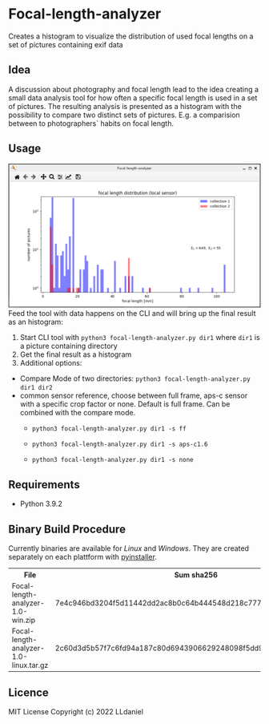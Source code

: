 # Focal-length-analyzer
Creates a histogram to visualize the distribution of used focal lengths on a set of pictures containing exif data

## Idea
A discussion about photography and focal length lead to the idea creating a small data analysis tool for how often a specific focal length is used in a set of pictures. The resulting analysis is presented as a histogram with the possibility to compare two distinct sets of pictures. E.g. a comparision between to photographers` habits on focal length.

## Usage
![Focal-length-analyer Screenshot](/img/exampleHisto.png "Focal-length-analyer Screenshot")
Feed the tool with data happens on the CLI and will bring up the final result as an histogram:
1. Start CLI tool with ```python3 focal-length-analyzer.py dir1``` where ```dir1``` is a picture containing directory
2. Get the final result as a histogram
3. Additional options:
 - Compare Mode of two directories: `python3 focal-length-analyzer.py dir1 dir2`
 - common sensor reference, choose between full frame, aps-c sensor with a specific crop factor or none. Default is full frame. Can be combined with the compare mode.
   - `python3 focal-length-analyzer.py dir1 -s ff`
   
   - `python3 focal-length-analyzer.py dir1 -s aps-c1.6`
   
   - `python3 focal-length-analyzer.py dir1 -s none`
 

## Requirements
- Python 3.9.2

## Binary Build Procedure
Currently binaries are available for *Linux* and *Windows*.
They are created separately on each plattform with [pyinstaller](https://pypi.org/project/pyinstaller/ "pyinstaller").
<table>
     <tr>
          <th columnspan="3">File</th>
          <th>Sum sha256</th>
          <th>Plattform</th>
     </tr>
     <tr>
          <td>Focal-length-analyzer-1.0-win.zip</td>
          <td>7e4c946bd3204f5d11442dd2ac8b0c64b444548d218c7770c93bd26cb7b96867</td>
          <td>Windows</td>
     </tr>
     <tr>
          <td>Focal-length-analyzer-1.0-linux.tar.gz</td>
          <td>2c60d3d5b57f7c6fd94a187c80d6943906629248098f5dd9ea260ccc1107ea81</td>
          <td>Linux</td>
     </tr>
</table>

## Licence
MIT License
Copyright (c) 2022 LLdaniel
